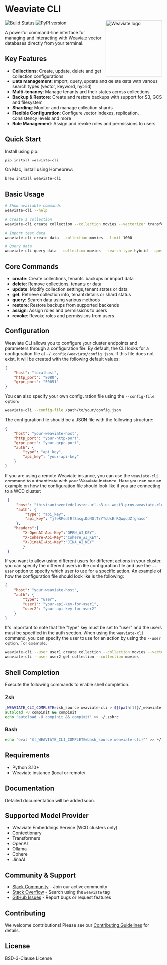 # Weaviate CLI

<img src="https://raw.githubusercontent.com/semi-technologies/weaviate/19de0956c69b66c5552447e84d016f4fe29d12c9/docs/assets/weaviate-logo.png" width="180" align="right" alt="Weaviate logo">

[![Build Status](https://github.com/weaviate/weaviate-cli/actions/workflows/main.yaml/badge.svg)](https://github.com/weaviate/weaviate-cli/actions/workflows/main.yaml)
[![PyPI version](https://badge.fury.io/py/weaviate-cli.svg)](https://badge.fury.io/py/weaviate-cli)

A powerful command-line interface for managing and interacting with Weaviate vector databases directly from your terminal.

## Key Features
- **Collections**: Create, update, delete and get collection configurations
- **Data Management**: Import, query, update and delete data with various search types (vector, keyword, hybrid)
- **Multi-tenancy**: Manage tenants and their states across collections
- **Backup & Restore**: Create and restore backups with support for S3, GCS and filesystem
- **Sharding**: Monitor and manage collection shards
- **Flexible Configuration**: Configure vector indexes, replication, consistency levels and more
- **Role Management**: Assign and revoke roles and permissions to users

## Quick Start
Install using pip:

```bash
pip install weaviate-cli
```

On Mac, install using Homebrew:
```bash
brew install weaviate-cli
```

## Basic Usage

```bash
# Show available commands
weaviate-cli --help

# Create a collection
weaviate-cli create collection --collection movies --vectorizer transformers

# Import test data
weaviate-cli create data --collection movies --limit 1000

# Query data
weaviate-cli query data --collection movies --search-type hybrid --query "action movies"
```

## Core Commands

- **create**: Create collections, tenants, backups or import data
- **delete**: Remove collections, tenants or data
- **update**: Modify collection settings, tenant states or data
- **get**: Retrieve collection info, tenant details or shard status
- **query**: Search data using various methods
- **restore**: Restore backups from supported backends
- **assign**: Assign roles and permissions to users
- **revoke**: Revoke roles and permissions from users
## Configuration

Weaviate CLI allows you to configure your cluster endpoints and parameters through a configuration file. By default, the CLI looks for a
configuration file at `~/.config/weaviate/config.json`. If this file does not exist, it will be created with the following default values:

```json
{
    "host": "localhost",
    "http_port": "8080",
    "grpc_port": "50051"
}
```

You can also specify your own configuration file using the `--config-file` option:

```bash
weaviate-cli --config-file /path/to/your/config.json
```

The configuration file should be a JSON file with the following structure:

```json
{
    "host": "your-weaviate-host",
    "http_port": "your-http-port",
    "grpc_port": "your-grpc-port",
    "auth": {
        "type": "api_key",
        "api_key": "your-api-key"
    }
}
```

If you are using a remote Weaviate instance, you can use the `weaviate-cli` command to authenticate with your Weaviate instance.
Here you can see an example on how the configuration file should look like if you are connecting to a WCD cluster:

```json
 {
     "host": "thisisaninventedcluster.url.s3.us-west3.prov.weaviate.cloud",
     "auth": {
         "type": "api_key",
         "api_key": "jfeRFsdfRfSasgsDoNOtTrYToUsErRQwqqdZfghasd"
     },
    "headers":{
        "X-OpenAI-Api-Key":"OPEN_AI_KEY",
        "X-Cohere-Api-Key":"Cohere_AI_KEY",
        "X-JinaAI-Api-Key":"JINA_AI_KEY"
        }
 }
```

If you want to allow using different users for different actions in your cluster, you can specify the different users in the configuration file and use the `--user` option to specify which user to use for a specific action.
An example of how the configuration file should look like is the following:

```json
{
    "host": "your-weaviate-host",
    "auth": {
        "type": "user",
        "user1": "your-api-key-for-user1",
        "user2": "your-api-key-for-user2"
    }
}
```
It's important to note that the "type" key must be set to "user" and the users must be specified in the auth section.
When using the `weaviate-cli` command, you can specify the user to use for an action by using the `--user` option. For example:

```bash
weaviate-cli --user user1 create collection --collection movies --vectorizer transformers
weaviate-cli --user user2 get collection --collection movies
```

## Shell Completion

Execute the following commands to enable shell completion.

### Zsh

```zsh
_WEAVIATE_CLI_COMPLETE=zsh_source weaviate-cli > ${fpath[1]}/_weaviate-cli
autoload -U compinit && compinit
echo 'autoload -U compinit && compinit' >> ~/.zshrc
```

### Bash

```bash
echo 'eval "$(_WEAVIATE_CLI_COMPLETE=bash_source weaviate-cli)"' >> ~/.bashrc
```

## Requirements

- Python 3.10+
- Weaviate instance (local or remote)

## Documentation

Detailed documentation will be added soon.

## Supported Model Provider

- Weaviate Embeddings Service (WCD clusters only)
- Contextionary
- Transformers
- OpenAI
- Ollama
- Cohere
- JinaAI

## Community & Support

- [Slack Community](https://weaviate.io/slack) - Join our active community
- [Stack Overflow](https://stackoverflow.com/questions/tagged/weaviate) - Search using the `weaviate` tag
- [GitHub Issues](https://github.com/weaviate/weaviate-cli/issues) - Report bugs or request features

## Contributing

We welcome contributions! Please see our [Contributing Guidelines](https://github.com/weaviate/weaviate-cli/blob/main/CONTRIBUTING.md) for
details.

## License

BSD-3-Clause License
